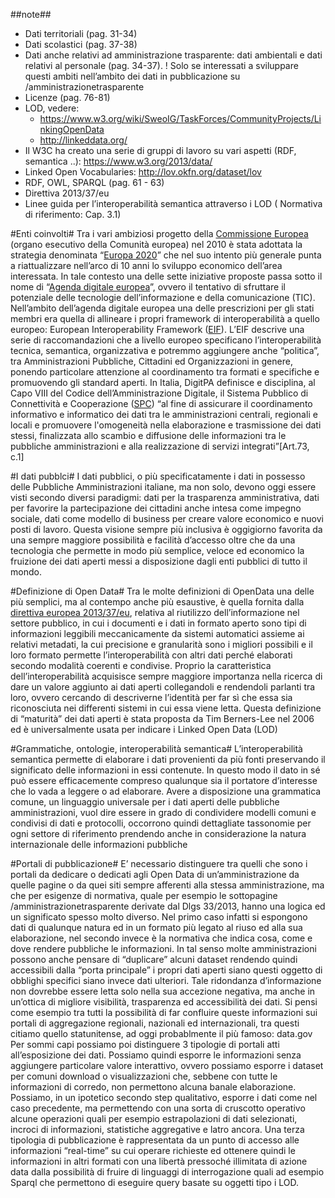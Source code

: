 ##note##
 * Dati territoriali (pag. 31-34)
 * Dati scolastici (pag. 37-38)
 * Dati anche relativi ad amministrazione trasparente: dati ambientali e dati relativi al personale (pag. 34-37). ! Solo se interessati a sviluppare questi ambiti nell’ambito dei dati in pubblicazione su /amministrazionetrasparente
 * Licenze (pag. 76-81)
 * LOD, vedere:
   * https://www.w3.org/wiki/SweoIG/TaskForces/CommunityProjects/LinkingOpenData
   * http://linkeddata.org/
 * Il W3C ha creato una serie di gruppi di lavoro su vari aspetti (RDF, semantica ..): https://www.w3.org/2013/data/
 * Linked Open Vocabularies: http://lov.okfn.org/dataset/lov
 * RDF, OWL, SPARQL (pag. 61 - 63)
 * Direttiva 2013/37/eu
 * Linee guida per l’interoperabilità semantica attraverso i LOD ( Normativa di riferimento: Cap. 3.1)



#Enti coinvolti#
Tra i vari ambiziosi progetto della [Commissione Europea](http://ec.europa.eu/index_it.htm) (organo esecutivo della Comunità europea) nel 2010 è stata adottata la strategia denominata “[Europa 2020](http://ec.europa.eu/europe2020/index_it.htm)” che nel suo intento più generale punta a riattualizzare nell’arco di 10 anni lo sviluppo economico dell’area interessata.
In tale contesto una delle sette iniziative proposte passa sotto il nome di “[Agenda digitale europea](http://eur-lex.europa.eu/legal-content/IT/TXT/?uri=URISERV%3Asi0016)”, ovvero il tentativo di sfruttare il potenziale delle tecnologie dell’informazione e della comunicazione (TIC).
Nell’ambito dell’agenda digitale europea una delle prescrizioni per gli stati membri era quella di allineare i propri framework di interoperabilità a quello europeo: European Interoperability Framework ([EIF](http://ec.europa.eu/idabc/en/document/2319/5938.html)). L’EIF descrive una serie di raccomandazioni che a livello europeo specificano l’interoperabilità tecnica, semantica, organizzativa e potremmo aggiungere anche “politica”, tra Amministrazioni Pubbliche, Cittadini ed Organizzazioni in genere, ponendo particolare attenzione al coordinamento tra formati e specifiche e promuovendo gli standard aperti. 
In Italia, DigitPA definisce e disciplina, al Capo VIII del Codice dell’Amministrazione Digitale, il Sistema Pubblico di Connettività e Cooperazione ([SPC](http://www.agid.gov.it/agenda-digitale/infrastrutture-architetture/sistema-pubblico-connettivita)) “al fine di assicurare il coordinamento informativo e informatico dei dati tra le amministrazioni centrali, regionali e locali e promuovere l'omogeneità nella elaborazione e trasmissione dei dati stessi, finalizzata allo scambio e diffusione delle informazioni tra le pubbliche amministrazioni e alla realizzazione di servizi integrati”[Art.73, c.1]

#I dati pubblci#
I dati pubblici, o più specificatamente i dati in possesso delle Pubbliche Amministrazioni italiane, ma non solo, devono oggi essere visti secondo diversi paradigmi: dati per la trasparenza amministrativa, dati per favorire la partecipazione dei cittadini anche intesa come impegno sociale, dati come modello di business per creare valore economico e nuovi posti di lavoro. Questa visione sempre più inclusiva è oggigiorno favorita da una sempre maggiore possibilità e facilità d’accesso oltre che da una tecnologia che permette in modo più semplice, veloce ed economico la fruizione dei dati aperti messi a disposizione dagli enti pubblici di tutto il mondo.

#Definizione di Open Data#
Tra le molte definizioni di OpenData una delle più semplici, ma al contempo anche più esaustive, è quella fornita dalla [direttiva europea 2013/37/eu](http://eur-lex.europa.eu/LexUriServ/LexUriServ.do?uri=OJ:L:2013:175:0001:0008:IT:PDF), relativa al riutilizzo dell’informazione nel settore pubblico, in cui i documenti e i dati in formato aperto sono tipi di informazioni leggibili meccanicamente da sistemi automatici assieme ai relativi metadati, la cui precisione e granularità sono i migliori possibili e il loro formato permette l’interoperabilità con altri dati perché elaborati secondo modalità coerenti e condivise.
Proprio la caratteristica dell’interoperabilità acquisisce sempre maggiore importanza nella ricerca di dare un valore aggiunto ai dati aperti collegandoli e rendendoli parlanti tra loro, ovvero cercando di descriverne l’identità per far sì che essa sia riconosciuta nei differenti sistemi in cui essa viene letta. Questa definizione di “maturità” dei dati aperti è stata proposta da Tim Berners-Lee nel 2006 ed è universalmente usata per indicare i Linked Open Data (LOD) 

#Grammatiche, ontologie, interoperabilità semantica#
L’interoperabilità semantica permette di elaborare i dati provenienti da più fonti preservando il significato delle informazioni in essi contenute. In questo modo il dato in sé può essere efficacemente compreso qualunque sia il portatore d’interesse che lo vada a leggere o ad elaborare.
Avere a disposizione una grammatica comune, un linguaggio universale per i dati aperti delle pubbliche amministrazioni,  vuol dire essere in grado di condividere modelli comuni e condivisi di dati e protocolli, occorrono quindi dettagliate tassonomie per ogni settore di riferimento prendendo anche in considerazione la natura internazionale delle informazioni pubbliche

#Portali di pubblicazione#
E’ necessario distinguere  tra quelli che sono i portali da dedicare o dedicati agli Open Data di un’amministrazione da quelle pagine o da quei siti sempre afferenti alla stessa amministrazione, ma che per esigenze di normativa, quale per esempio le sottopagine /amministrazionetrasparente derivate dal Dlgs 33/2013, hanno una logica ed un significato spesso molto diverso. Nel primo caso infatti si espongono dati di qualunque natura ed in un formato più legato al riuso ed alla sua elaborazione, nel secondo invece è la normativa che indica cosa, come e dove rendere pubbliche le informazioni. In tal senso molte amministrazioni possono anche pensare di “duplicare” alcuni dataset rendendo quindi accessibili dalla “porta principale” i propri dati aperti siano questi oggetto di obblighi specifici siano invece dati ulteriori. Tale ridondanza d’informazione non dovrebbe essere letta solo nella sua accezione negativa, ma anche in un’ottica di migliore visibilità, trasparenza ed accessibilità dei dati. Si pensi come esempio tra tutti la possibilità di far confluire queste informazioni sui portali di aggregazione regionali, nazionali ed internazionali, tra questi citiamo quello statunitense, ad oggi probablmente il più famoso: data.gov
Per sommi capi possiamo poi distinguere 3 tipologie di portali atti all’esposizione dei dati. Possiamo quindi esporre le informazioni senza aggiungere particolare valore interattivo, ovvero possiamo esporre i dataset per comuni download o visualizzazioni che, sebbene con tutte le informazioni di corredo, non permettono alcuna banale elaborazione. Possiamo, in un ipotetico secondo step qualitativo, esporre i dati come nel caso precedente, ma permettendo con una sorta di cruscotto operativo alcune operazioni quali per esempio estrapolazioni di dati selezionati, incroci di informazioni, statistiche aggregative e latro ancora.
Una terza tipologia di pubblicazione è rappresentata da un punto di accesso alle informazioni “real-time” su cui operare richieste ed ottenere quindi le informazioni in altri formati con una libertà pressoché illimitata di azione data dalla possibilità di fruire di linguaggi di interrogazione quali ad esempio Sparql che permettono di eseguire query basate su oggetti tipo i LOD.
